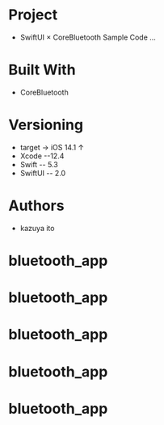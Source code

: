 # Project
* SwiftUI × CoreBluetooth Sample Code ...
# Built With
* CoreBluetooth
# Versioning
* target -> iOS 14.1 ↑
* Xcode --12.4
* Swift -- 5.3
* SwiftUI -- 2.0
# Authors
* kazuya ito


# bluetooth_app
# bluetooth_app
# bluetooth_app
# bluetooth_app
# bluetooth_app
